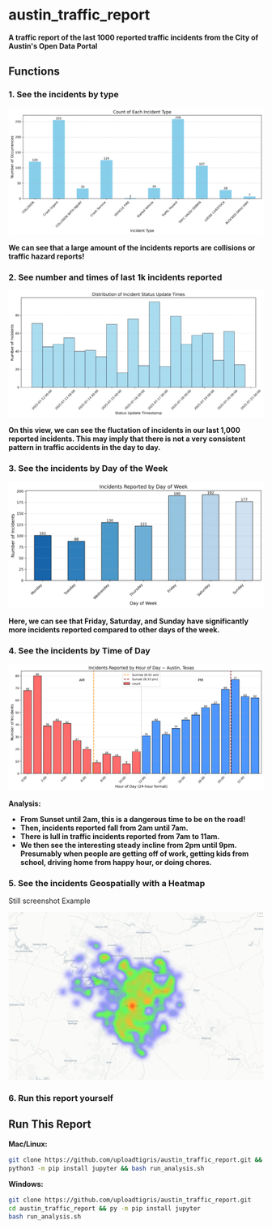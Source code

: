 # austin_traffic_report
**A traffic report of the last 1000 reported traffic incidents from the City of Austin's Open Data Portal**

## Functions

### 1. See the incidents by type

![](imgs/austin_incidents_by_type.png)

**We can see that a large amount of the incidents reports are collisions or traffic hazard reports!**

### 2. See number and times of last 1k incidents reported

![](imgs/austin_incidents_by_update_times.png)

**On this view, we can see the fluctation of incidents in our last 1,000 reported incidents. This may imply that there is not a very consistent pattern in traffic accidents in the day to day.**

### 3.  See the incidents by Day of the Week

![](imgs/austin_incidents_by_weekday.png)

**Here, we can see that Friday, Saturday, and Sunday have significantly more incidents reported compared to other days of the week.**

### 4. See the incidents by Time of Day

![](imgs/austin_incidents_by_hour.png)

**Analysis:**

- **From Sunset until 2am, this is a dangerous time to be on the road!**
- **Then, incidents reported fall from 2am until 7am.**
- **There is lull in traffic incidents reported from 7am to 11am.**
- **We then see the interesting steady incline from 2pm until 9pm. Presumably when people are getting off of work, getting kids from school, driving home from happy hour, or doing chores.**

### 5. See the incidents Geospatially with a Heatmap

Still screenshot Example

![](imgs/austin_incidents_heatmap.png)

### 6. Run this report yourself

## Run This Report

**Mac/Linux:**
```bash
git clone https://github.com/uploadtigris/austin_traffic_report.git && cd austin_traffic_report
python3 -m pip install jupyter && bash run_analysis.sh
```

**Windows:**
```bash
git clone https://github.com/uploadtigris/austin_traffic_report.git
cd austin_traffic_report && py -m pip install jupyter
bash run_analysis.sh
```



